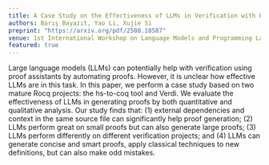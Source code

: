 ```yaml
---
title: A Case Study on the Effectiveness of LLMs in Verification with Proof Assistants
authors: Barış Bayazıt, Yao Li, Xujie Si
preprint: "https://arxiv.org/pdf/2508.18587"
venue: 1st International Workshop on Language Models and Programming Languages, LMPL 2025
featured: true
---
```


Large language models (LLMs) can potentially help with verification using proof
assistants by automating proofs. However, it is unclear how effective LLMs are
in this task. In this paper, we perform a case study based on two mature Rocq
projects: the hs-to-coq tool and Verdi. We evaluate the effectiveness of LLMs in
generating proofs by both quantitative and qualitative analysis. Our study finds
that: (1) external dependencies and context in the same source file can
significantly help proof generation; (2) LLMs perform great on small proofs but
can also generate large proofs; (3) LLMs perform differently on different
verification projects; and (4) LLMs can generate concise and smart proofs, apply
classical techniques to new definitions, but can also make odd mistakes.

